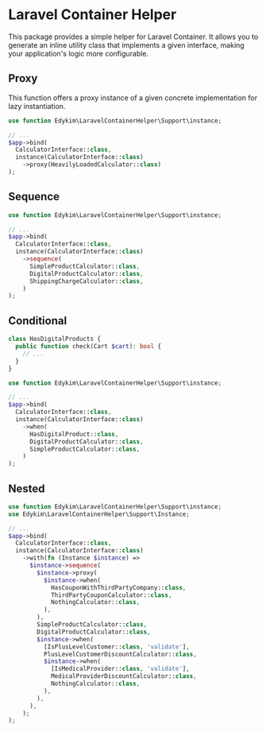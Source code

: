 # Laravel Container Helper

This package provides a simple helper for Laravel Container. It allows you to generate an inline utility class that implements a given interface, making your application's logic more configurable.

## Proxy

This function offers a proxy instance of a given concrete implementation for lazy instantiation.

```php
use function Edykim\LaravelContainerHelper\Support\instance;

// ...
$app->bind(
  CalculatorInterface::class,
  instance(CalculatorInterface::class)
    ->proxy(HeavilyLoadedCalculator::class)
);
```

## Sequence

```php
use function Edykim\LaravelContainerHelper\Support\instance;

// ...
$app->bind(
  CalculatorInterface::class,
  instance(CalculatorInterface::class)
    ->sequence(
      SimpleProductCalculator::class,
      DigitalProductCalculator::class,
      ShippingChargeCalculator::class,
    )
);
```

## Conditional

```php
class HasDigitalProducts {
  public function check(Cart $cart): bool {
    // ...
  }
}
```

```php
use function Edykim\LaravelContainerHelper\Support\instance;

// ...
$app->bind(
  CalculatorInterface::class,
  instance(CalculatorInterface::class)
    ->when(
      HasDigitalProduct::class,
      DigitalProductCalculator::class,
      SimpleProductCalculator::class,
    )
);
```

## Nested

```php
use function Edykim\LaravelContainerHelper\Support\instance;
use Edykim\LaravelContainerHelper\Support\Instance;

// ...
$app->bind(
  CalculatorInterface::class,
  instance(CalculatorInterface::class)
    ->with(fn (Instance $instance) => 
      $instance->sequence(
        $instance->proxy(
          $instance->when(
            HasCouponWithThirdPartyCompany::class,
            ThirdPartyCouponCalculator::class,
            NothingCalculator::class,
          ),
        ),
        SimpleProductCalculator::class,
        DigitalProductCalculator::class,
        $instance->when(
          [IsPlusLevelCustomer::class, 'validate'],
          PlusLevelCustomerDiscountCalculator::class,
          $instance->when(
            [IsMedicalProvider::class, 'validate'],
            MedicalProviderDiscountCalculator::class,
            NothingCalculator::class,
          ),
        ),
      ),
    );
);
```
